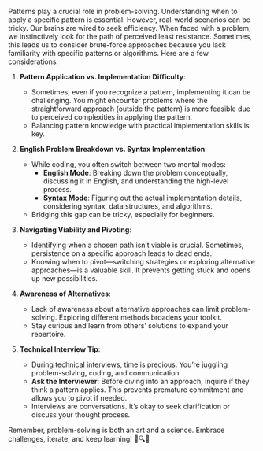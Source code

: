 Patterns play a crucial role in problem-solving. Understanding when to apply a specific pattern is essential. However, real-world scenarios can be tricky. Our brains are wired to seek efficiency. When faced with a problem, we instinctively look for the path of perceived least resistance.
Sometimes, this leads us to consider brute-force approaches because you lack familiarity with specific patterns or algorithms. Here are a few considerations:

1. **Pattern Application vs. Implementation Difficulty**:
    
    - Sometimes, even if you recognize a pattern, implementing it can be challenging. You might encounter problems where the straightforward approach (outside the pattern) is more feasible due to perceived complexities in applying the pattern.
    - Balancing pattern knowledge with practical implementation skills is key.
2. **English Problem Breakdown vs. Syntax Implementation**:
    
    - While coding, you often switch between two mental modes:
        - **English Mode**: Breaking down the problem conceptually, discussing it in English, and understanding the high-level process.
        - **Syntax Mode**: Figuring out the actual implementation details, considering syntax, data structures, and algorithms.
    - Bridging this gap can be tricky, especially for beginners.
3. **Navigating Viability and Pivoting**:
    
    - Identifying when a chosen path isn’t viable is crucial. Sometimes, persistence on a specific approach leads to dead ends.
    - Knowing when to pivot—switching strategies or exploring alternative approaches—is a valuable skill. It prevents getting stuck and opens up new possibilities.

4. **Awareness of Alternatives**:
    - Lack of awareness about alternative approaches can limit problem-solving. Exploring different methods broadens your toolkit.
    - Stay curious and learn from others’ solutions to expand your repertoire.

5. **Technical Interview Tip**:
    - During technical interviews, time is precious. You’re juggling problem-solving, coding, and communication.
    - **Ask the Interviewer**: Before diving into an approach, inquire if they think a pattern applies. This prevents premature commitment and allows you to pivot if needed.
    - Interviews are conversations. It’s okay to seek clarification or discuss your thought process.

Remember, problem-solving is both an art and a science. Embrace challenges, iterate, and keep learning! 🚀🔍🌟
